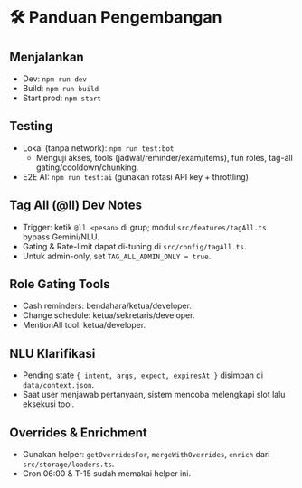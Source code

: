 # 🛠️ Panduan Pengembangan

## Menjalankan

- Dev: `npm run dev`
- Build: `npm run build`
- Start prod: `npm start`

## Testing

- Lokal (tanpa network): `npm run test:bot`
  - Menguji akses, tools (jadwal/reminder/exam/items), fun roles, tag-all gating/cooldown/chunking.
- E2E AI: `npm run test:ai` (gunakan rotasi API key + throttling)

## Tag All (@ll) Dev Notes

- Trigger: ketik `@ll <pesan>` di grup; modul `src/features/tagAll.ts` bypass Gemini/NLU.
- Gating & Rate-limit dapat di-tuning di `src/config/tagAll.ts`.
- Untuk admin-only, set `TAG_ALL_ADMIN_ONLY = true`.

## Role Gating Tools

- Cash reminders: bendahara/ketua/developer.
- Change schedule: ketua/sekretaris/developer.
- MentionAll tool: ketua/developer.

## NLU Klarifikasi

- Pending state `{ intent, args, expect, expiresAt }` disimpan di `data/context.json`.
- Saat user menjawab pertanyaan, sistem mencoba melengkapi slot lalu eksekusi tool.

## Overrides & Enrichment

- Gunakan helper: `getOverridesFor`, `mergeWithOverrides`, `enrich` dari `src/storage/loaders.ts`.
- Cron 06:00 & T-15 sudah memakai helper ini.
